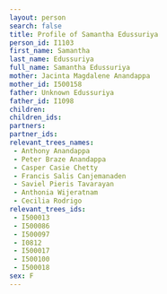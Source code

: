 ```yaml
---
layout: person
search: false
title: Profile of Samantha Edussuriya
person_id: I1103
first_name: Samantha
last_name: Edussuriya
full_name: Samantha Edussuriya
mother: Jacinta Magdalene Anandappa
mother_id: I500158
father: Unknown Edussuriya
father_id: I1098
children:
children_ids:
partners:
partner_ids:
relevant_trees_names:
 - Anthony Anandappa
 - Peter Braze Anandappa
 - Casper Casie Chetty
 - Francis Salis Canjemanaden
 - Saviel Pieris Tavarayan
 - Anthonia Wijeratnam
 - Cecilia Rodrigo
relevant_trees_ids:
 - I500013
 - I500086
 - I500097
 - I0812
 - I500017
 - I500100
 - I500018
sex: F
---
```


